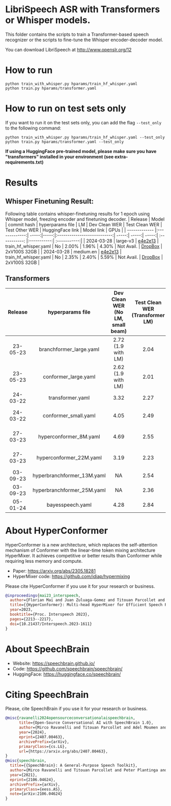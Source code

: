 # LibriSpeech ASR with Transformers or Whisper models.
This folder contains the scripts to train a Transformer-based speech recognizer or the scripts to fine-tune the Whisper encoder-decoder model.

You can download LibriSpeech at http://www.openslr.org/12

# How to run
```shell
python train_with_whisper.py hparams/train_hf_whisper.yaml
python train.py hparams/transformer.yaml

```

# How to run on test sets only
If you want to run it on the test sets only, you can add the flag `--test_only` to the following command:

```shell
python train_with_whisper.py hparams/train_hf_whisper.yaml --test_only
python train.py hparams/transformer.yaml --test_only
```

**If using a HuggingFace pre-trained model, please make sure you have "transformers"
installed in your environment (see extra-requirements.txt)**

# Results

## Whisper Finetuning Result:

Following table contains whisper-finetuning results for 1 epoch using Whisper model, freezing encoder and finetuning decoder.
| Release | Model | commit hash | hyperparams file | LM | Dev Clean WER | Test Clean WER | Test Other WER | HuggingFace link | Model link | GPUs |
| ------------- |:-------------:| -----:|-----:|:---------------------------:|  -----:| -----:| -----:|  :-----------: |:-----------:| :-----------:|
| 2024-03-28 | large-v3 | [e4e2e13](https://github.com/speechbrain/speechbrain/pull/2450/commits/e4e2e135e9edafc6a26fc9aa4df9a94eaf86de41) | train_hf_whisper.yaml | No | 2.00% | 1.96% | 4.30% | Not Avail. | [DropBox](https://www.dropbox.com/scl/fo/d3gmgf6q79byuhzozdwz8/AGFQwMWJ5hqB466GXTnL72M?rlkey=gmi157oa36vvo9c9o1z4oys0e&dl=0) |  2xV100S 32GB |
| 2024-03-28 | medium.en | [e4e2e13](https://github.com/speechbrain/speechbrain/pull/2450/commits/e4e2e135e9edafc6a26fc9aa4df9a94eaf86de41) | train_hf_whisper.yaml | No | 2.35% | 2.40% | 5.59% | Not Avail. | [DropBox](https://www.dropbox.com/scl/fo/a233v5q1gjpy4nyfh2gq0/ALCbTe3UwAjfia7XI2GLx7A?rlkey=lnoxdpiyxm6lg461ptbdrifcj&dl=0160) |  2xV100S 32GB |


## Transformers

| Release | hyperparams file | Dev Clean WER (No LM, small beam) | Test Clean WER (Transformer LM) | Test Other WER (Transformer LM) | HuggingFace link | Model link | GPUs |
|:-------------:|:-------------:|:-------------:|:---------------------------:| :-----:| :-----:| :-----:| :--------:|
| 23-05-23 | branchformer_large.yaml | 2.72 (1.9 with LM) | 2.04 | 4.13 | Not Avail. | [DropBox](https://www.dropbox.com/scl/fo/qhtds5rrdvhhhjywa7ovw/AMiIL5YvQENw5JKVpzXlP5o?rlkey=hz8vlpy3qf9kcyfx0cox089e6&st=ufckv6tb&dl=0) | 4xA100 80GB |
| 23-05-23 | conformer_large.yaml | 2.62 (1.9 with LM) | 2.01 | 4.52 | [HuggingFace](https://huggingface.co/speechbrain/asr-conformer-transformerlm-librispeech) | [DropBox](https://www.dropbox.com/scl/fo/9we244tgdf47ay20hrdoz/AKnoqQ13nLwSv1ITeJEQ3wY?rlkey=05o5jiszr8rhj6dlprw87t2x4&st=u2odesyk&dl=0) | 4xA100 80GB |
| 24-03-22 | transformer.yaml | 3.32 | 2.27 | 5.53 | [HuggingFace](https://huggingface.co/speechbrain/asr-transformer-transformerlm-librispeech) | [DropBox](https://www.dropbox.com/sh/653kq8h2k87md4p/AAByAaAryXtQKpRzYtzV9ih5a?dl=0) | 4xV100 32GB |
| 24-03-22 | conformer_small.yaml | 4.05 | 2.49 | 6.1 (**only 13.3M parameters**) | [HuggingFace](https://huggingface.co/speechbrain/asr-conformersmall-transformerlm-librispeech) | [DropBox](https://www.dropbox.com/sh/s0x6ni124858b8i/AAALaCH6sGTMRUVTjh8Tm8Jwa?dl=0) | 1xV100 32GB |
| 27-03-23 | hyperconformer_8M.yaml | 4.69 | 2.55 | 6.61 (**only 7.9M parameters**) | Not Avail. |  [DropBox](https://www.dropbox.com/sh/8jc96avmivr8fke/AABrFEhtWy_3-Q7BHhkh0enwa?dl=0) | 1xP40 24GB
| 27-03-23 | hyperconformer_22M.yaml | 3.19 | 2.23 | 5.54  (**only 21.7M parameters**)  | Not Avail. | [DropBox](https://www.dropbox.com/sh/30xsmqj13jexzoh/AACvZNtX1Fsr0Wa1Z3C9rHLXa?dl=0) | 1xP40 24GB
| 03-09-23 | hyperbranchformer_13M.yaml | NA | 2.54 | 6.58  | Not Avail. | Not Avail. | 1xP40 24GB
| 03-09-23 | hyperbranchformer_25M.yaml | NA | 2.36 | 5.89 | Not Avail. | Not Avail. | 1xP40 24GB
| 05-01-24 | bayesspeech.yaml | 4.28 | 2.84 | 6.27 | Not Avail. | [DropBox](https://www.dropbox.com/scl/fo/cdken4jqfj96ev1v84jxm/h?rlkey=25eu1ytgm5ac51zqj8p65zwxd&dl=0) | 1xV100 32GB |

# **About HyperConformer**
HyperConformer is a new architecture, which replaces the self-attention mechanism of Conformer with the linear-time token mixing architecture HyperMixer.
It achieves competitive or better results than Conformer while requiring less memory and compute.

- Paper: https://arxiv.org/abs/2305.18281
- HyperMixer code: https://github.com/idiap/hypermixing

Please cite HyperConformer if you use it for your research or business.

```bibtex
@inproceedings{mai23_interspeech,
  author={Florian Mai and Juan Zuluaga-Gomez and Titouan Parcollet and Petr Motlicek},
  title={{HyperConformer}: Multi-head HyperMixer for Efficient Speech Recognition},
  year=2023,
  booktitle={Proc. Interspeech 2023},
  pages={2213--2217},
  doi={10.21437/Interspeech.2023-1611}
}
```

# **About SpeechBrain**
- Website: https://speechbrain.github.io/
- Code: https://github.com/speechbrain/speechbrain/
- HuggingFace: https://huggingface.co/speechbrain/


# **Citing SpeechBrain**
Please, cite SpeechBrain if you use it for your research or business.

```bibtex
@misc{ravanelli2024opensourceconversationalaispeechbrain,
      title={Open-Source Conversational AI with SpeechBrain 1.0}, 
      author={Mirco Ravanelli and Titouan Parcollet and Adel Moumen and Sylvain de Langen and Cem Subakan and Peter Plantinga and Yingzhi Wang and Pooneh Mousavi and Luca Della Libera and Artem Ploujnikov and Francesco Paissan and Davide Borra and Salah Zaiem and Zeyu Zhao and Shucong Zhang and Georgios Karakasidis and Sung-Lin Yeh and Pierre Champion and Aku Rouhe and Rudolf Braun and Florian Mai and Juan Zuluaga-Gomez and Seyed Mahed Mousavi and Andreas Nautsch and Xuechen Liu and Sangeet Sagar and Jarod Duret and Salima Mdhaffar and Gaelle Laperriere and Mickael Rouvier and Renato De Mori and Yannick Esteve},
      year={2024},
      eprint={2407.00463},
      archivePrefix={arXiv},
      primaryClass={cs.LG},
      url={https://arxiv.org/abs/2407.00463}, 
}
@misc{speechbrain,
  title={{SpeechBrain}: A General-Purpose Speech Toolkit},
  author={Mirco Ravanelli and Titouan Parcollet and Peter Plantinga and Aku Rouhe and Samuele Cornell and Loren Lugosch and Cem Subakan and Nauman Dawalatabad and Abdelwahab Heba and Jianyuan Zhong and Ju-Chieh Chou and Sung-Lin Yeh and Szu-Wei Fu and Chien-Feng Liao and Elena Rastorgueva and François Grondin and William Aris and Hwidong Na and Yan Gao and Renato De Mori and Yoshua Bengio},
  year={2021},
  eprint={2106.04624},
  archivePrefix={arXiv},
  primaryClass={eess.AS},
  note={arXiv:2106.04624}
}
```

